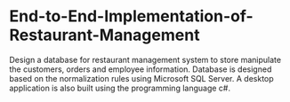 # End-to-End-Implementation-of-Restaurant-Management
Design a database for restaurant management system to store manipulate the customers, orders and employee information. Database is designed based on the normalization rules using Microsoft SQL Server. A desktop application is also built using the programming language c#.
